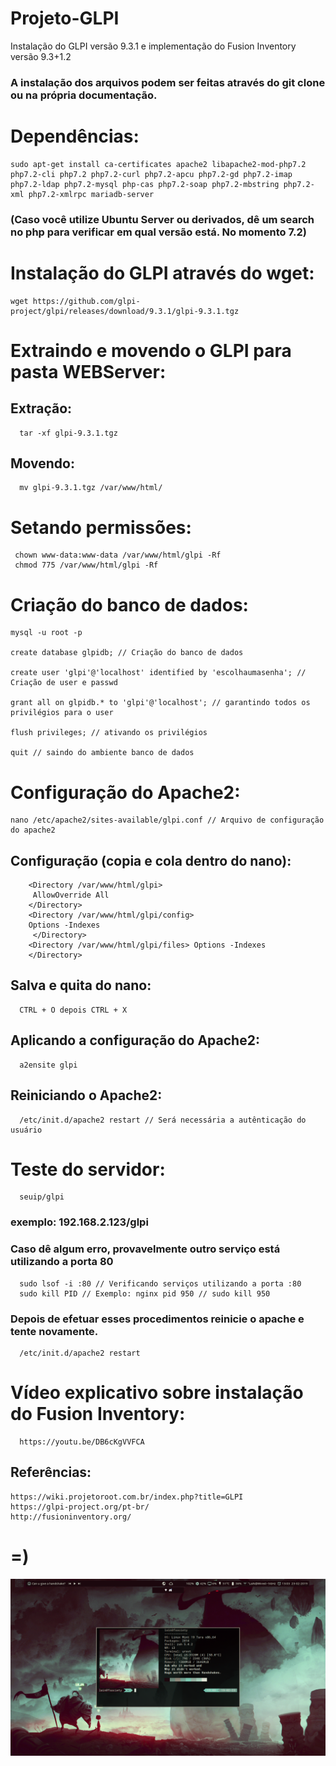 # Projeto-GLPI
Instalação do GLPI versão 9.3.1 e implementação do Fusion Inventory versão 9.3+1.2

### A instalação dos arquivos podem ser feitas através do git clone ou na própria documentação. 

# Dependências:
    sudo apt-get install ca-certificates apache2 libapache2-mod-php7.2 php7.2-cli php7.2 php7.2-curl php7.2-apcu php7.2-gd php7.2-imap php7.2-ldap php7.2-mysql php-cas php7.2-soap php7.2-mbstring php7.2-xml php7.2-xmlrpc mariadb-server    
### (Caso você utilize Ubuntu Server ou derivados, dê um search no php para verificar em qual versão está. No momento 7.2)
  
 # Instalação do GLPI através do wget: 
    wget https://github.com/glpi-project/glpi/releases/download/9.3.1/glpi-9.3.1.tgz
  
 # Extraindo e movendo o GLPI para pasta WEBServer:
  ## Extração:
      tar -xf glpi-9.3.1.tgz
      
  ## Movendo:
      mv glpi-9.3.1.tgz /var/www/html/
 
 # Setando permissões:
     chown www-data:www-data /var/www/html/glpi -Rf
     chmod 775 /var/www/html/glpi -Rf
     
 # Criação do banco de dados:
    mysql -u root -p
 
    create database glpidb; // Criação do banco de dados
    
    create user 'glpi'@'localhost' identified by 'escolhaumasenha'; // Criação de user e passwd
    
    grant all on glpidb.* to 'glpi'@'localhost'; // garantindo todos os privilégios para o user
    
    flush privileges; // ativando os privilégios
    
    quit // saindo do ambiente banco de dados
    
  # Configuração do Apache2:
    nano /etc/apache2/sites-available/glpi.conf // Arquivo de configuração do apache2
    
   ## Configuração (copia e cola dentro do nano): 
        <Directory /var/www/html/glpi>
         AllowOverride All
        </Directory>
        <Directory /var/www/html/glpi/config>
        Options -Indexes
         </Directory>
        <Directory /var/www/html/glpi/files> Options -Indexes
        </Directory>
   ## Salva e quita do nano:
      CTRL + O depois CTRL + X
      
   ## Aplicando a configuração do Apache2:
      a2ensite glpi
      
   ## Reiniciando o Apache2:
      /etc/init.d/apache2 restart // Será necessária a autênticação do usuário
  
  # Teste do servidor:
      seuip/glpi
      
   ### exemplo: 192.168.2.123/glpi
   ### Caso dê algum erro, provavelmente outro serviço está utilizando a porta 80
      sudo lsof -i :80 // Verificando serviços utilizando a porta :80
      sudo kill PID // Exemplo: nginx pid 950 // sudo kill 950
      
   ### Depois de efetuar esses procedimentos reinicie o apache e tente novamente.      
      /etc/init.d/apache2 restart

   # Vídeo explicativo sobre instalação do Fusion Inventory:
      https://youtu.be/DB6cKgVVFCA



## Referências: 
    https://wiki.projetoroot.com.br/index.php?title=GLPI
    https://glpi-project.org/pt-br/
    http://fusioninventory.org/


# =)
![](https://github.com/w1redl4in/.dotfiles/blob/master/Prints/2019-02-23--01:03:50:PM--1600900--scrot.png)
